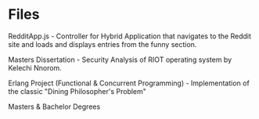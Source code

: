 # Files

RedditApp.js - Controller for Hybrid Application that navigates to the Reddit site and loads and displays entries from the funny section.

Masters Dissertation - Security Analysis of RIOT operating system by Kelechi Nnorom.

Erlang Project (Functional & Concurrent Programming) - Implementation of the classic "Dining Philosopher's Problem"

Masters & Bachelor Degrees
